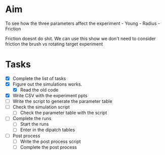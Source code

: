 # Aim

To see how the three parameters affect the experiment
    - Young
    - Radius
    - Friction

Friction doesnt do shit. We can use this show we don't need to consider friction the brush vs rotating target experiment


# Tasks
- [x] Complete the list of tasks
- [x] Figure out the simulations works.
  - [x] Read the old code
- [x] Write CSV with the experiment ppts
- [ ] Write the script to generate the parameter table
- [ ] Check the simulation script
  - [ ] Check the parameter table with the script
- [ ] Complete the runs
  - [ ] Start the runs
  - [ ] Enter in the dipatch tables
- [ ] Post process
  - [ ] Write the post process script
  - [ ] Complete the post process